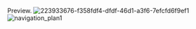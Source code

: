 Preview.
![223933676-f358fdf4-dfdf-46d1-a3f6-7efcfd6f9ef1](https://github.com/user-attachments/assets/cca94288-c618-4306-ab3a-4d85a7710aa4)
![navigation_plan1](https://github.com/user-attachments/assets/8b71ace6-63e2-4664-b327-5e6e45922725)
